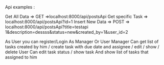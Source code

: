 Api examples :

Get All Data => GET =>localhost:8000/api/postsApi
Get specific Task => localhost:8000/api/postsApi?id=1
Insert New Data => POST => localhost:8000/api/postsApi?title=testapi 1&description=dessss&status=new&created_by=1&user_id=2


As User you can register/Login As Manager Or User
Manager Can get list of tasks created by him / create task with due date and assignee  / edit / show / delete 
User Can edit task status / show task And show list of tasks that assigned to him
